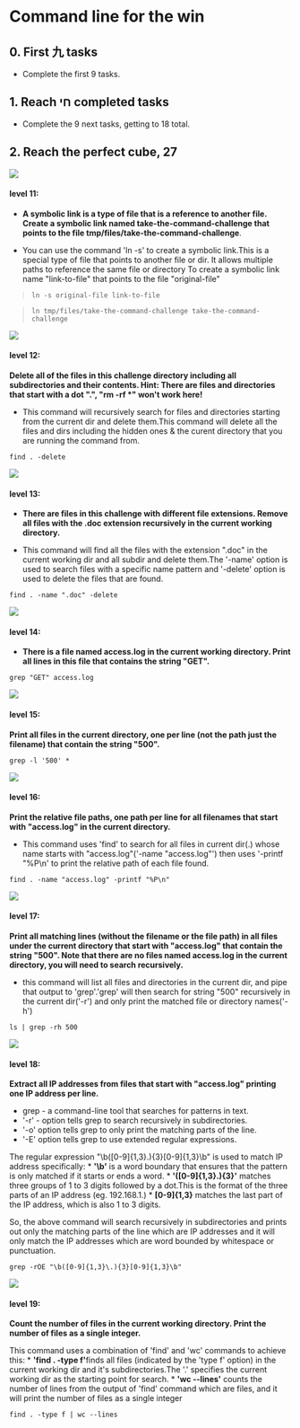 # Command line for the win

## 0. First 九 tasks
* Complete the first 9 tasks.

## 1. Reach חי completed tasks
* Complete the 9 next tasks, getting to 18 total.

## 2. Reach the perfect cube, 27

[![](https://cmdchallenge.com/img/emojis/1F421.png)]()
#### level 11:
* <b>A symbolic link is a type of file that is a reference to another file.
Create a symbolic link named take-the-command-challenge that points to the file 
tmp/files/take-the-command-challenge</b>.

*  <p>You can use the command 'ln -s' to create a symbolic link.This is a special
    type of file that points to another file or dir.
    It allows multiple paths to reference the same file or directory
    To create a symbolic link name "link-to-file" that points to the file
    "original-file"</p>

>`ln -s original-file link-to-file`

>`ln tmp/files/take-the-command-challenge take-the-command-challenge`

[![](https://cmdchallenge.com/img/emojis/1F43A.png)]()
#### level 12: 
<b>Delete all of the files in this challenge directory including all subdirectories 
and their contents.
    Hint: There are files and directories that start with a dot ".", 
    "rm -rf *" won't work here!</b>

* This command will recursively search for files and directories starting
from the current dir and delete them.This command will delete all the files
and dirs including the hidden ones & the curent directory that you are
running the command from.
```
find . -delete
```

[![](https://cmdchallenge.com/img/emojis/1F41D.png)]()
#### level 13: 
* <b>There are files in this challenge with different file extensions.
    Remove all files with the .doc extension recursively in the 
    current working directory.</b>

* This command will find all the files with the extension ".doc" in the
current working dir and all subdir and delete them.The '-name' option is
used to search files with a specific name pattern and '-delete' option is
used to delete the files that are found.
```
find . -name ".doc" -delete
```

[![](https://cmdchallenge.com/img/emojis/1F41E.png)]()
#### level 14:
* <b>There is a file named access.log in the current working directory. 
Print all lines in this file that contains the string "GET".</b>

```
grep "GET" access.log
```

[![](https://cmdchallenge.com/img/emojis/1F997.png)]()
#### level 15:
<b>Print all files in the current directory, one per line (not the path
just the filename) that contain the string "500".</b>

```
grep -l '500' *
```

[![](https://cmdchallenge.com/img/emojis/1F577.png)]()
#### level 16:
<b>Print the relative file paths, one path per line for all filenames 
that start with "access.log" in the current directory.</b>

* This command uses 'find' to search for all files in current dir(.) whose
name starts with "access.log"('-name "access.log"') then uses 
'-printf "%P\n' to print the relative path of each file found.
```
find . -name "access.log" -printf "%P\n"
```

[![](https://cmdchallenge.com/img/emojis/1F577.png)]()

#### level 17:
<b>Print all matching lines (without the filename or the file path) in all 
files under the current directory that start with "access.log" that 
contain the string "500".
Note that there are no files named access.log in the current directory, 
you will need to search recursively.</b>

* this command will list all files and directories in the current dir, and
pipe that output to 'grep'.'grep' will then search for string "500" recursively
in the current dir('-r') and only print the matched file or directory
names('-h')

```
ls | grep -rh 500
```

[![](https://cmdchallenge.com/img/emojis/1F982.png)]()

#### level 18:
<b>Extract all IP addresses from files that start with "access.log" 
printing one IP address per line.</b>

* grep - a command-line tool that searches for patterns in text.
* '-r' - option tells grep to search recursively in subdirectories.
* '-o' option tells grep to only print the matching parts of the line.
* '-E' option tells grep to use extended regular expressions.

The regular expression "\b([0-9]{1,3}\.){3}[0-9]{1,3}\b" is used to match
IP address specifically:
    * <b>'\b'</b> is a word boundary that ensures that the pattern is only matched
        if it starts or ends a word.
    * <b>'([0-9]{1,3}\.){3}'</b> matches three groups of 1 to 3 digits
        followed by a dot.This is the format of the three parts of an IP
        address (eg. 192.168.1.)
    * <b>[0-9]{1,3}</b> matches the last part of the IP address, which is
        also 1 to 3 digits.

So, the above command will search recursively in subdirectories and 
prints out only the matching parts of the line which are IP addresses and it 
will only match the IP addresses which are word bounded by whitespace or 
punctuation.

```
grep -rOE "\b([0-9]{1,3}\.){3}[0-9]{1,3}\b"
```

[![](https://cmdchallenge.com/img/emojis/1FAB0.png)]()

#### level 19:
<b>Count the number of files in the current working directory. 
Print the number of files as a single integer.</b>

This command uses a combination of 'find' and 'wc' commands to achieve
this:
    * <b>'find . -type f'</b>finds all files (indicated by the 'type f' option)
        in the current working dir and it's subdirectories.The '.' 
        specifies the current working dir as the starting point for search.
    * <b>'wc --lines'</b>  counts the number of lines from the output of 
        'find' command which are files, and it will print the number of files
        as a single integer
```
find . -type f | wc --lines
```
